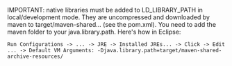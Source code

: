IMPORTANT: native libraries must be added to LD_LIBRARY_PATH in local/development mode.
They are uncompressed and downloaded by maven to target/maven-shared... (see the pom.xml). You need to add the maven folder to your java.library.path.
Here's how in Eclipse:

	Run Configurations -> ... -> JRE -> Installed JREs... -> Click -> Edit ... -> Default VM Arguments: -Djava.library.path=target/maven-shared-archive-resources/